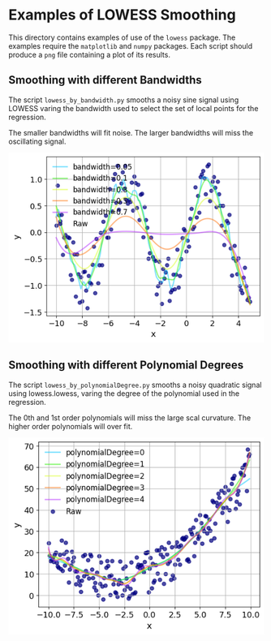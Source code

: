 # Examples of LOWESS Smoothing
This directory contains examples of use of the `lowess` package.
The examples require the `matplotlib` and `numpy` packages.
Each script should produce a `png` file containing a plot of its results.


## Smoothing with different Bandwidths
The script `lowess_by_bandwidth.py` smooths a noisy sine signal using LOWESS varing the bandwidth used to select the set of local points for the regression.

The smaller bandwidths will fit noise.
The larger bandwidths will miss the oscillating signal.

![lowess_by_bandwidth.png](lowess_by_bandwidth.png)



## Smoothing with different Polynomial Degrees
The script `lowess_by_polynomialDegree.py` smooths a noisy quadratic signal using lowess.lowess, varing the degree of the polynomial used in the regression.

The 0th and 1st order polynomials will miss the large scal curvature.
The higher order polynomials will over fit.

![lowess_by_polynomialDegree.png](lowess_by_polynomialDegree.png)
